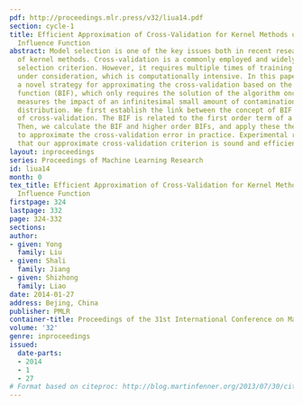 ```yaml
---
pdf: http://proceedings.mlr.press/v32/liua14.pdf
section: cycle-1
title: Efficient Approximation of Cross-Validation for Kernel Methods using Bouligand
  Influence Function
abstract: Model selection is one of the key issues both in recent research and application
  of kernel methods. Cross-validation is a commonly employed and widely accepted model
  selection criterion. However, it requires multiple times of training the algorithm
  under consideration, which is computationally intensive. In this paper, we present
  a novel strategy for approximating the cross-validation based on the Bouligand influence
  function (BIF), which only requires the solution of the algorithm once. The BIF
  measures the impact of an infinitesimal small amount of contamination of the original
  distribution. We first establish the link between the concept of BIF and the concept
  of cross-validation. The BIF is related to the first order term of a Taylor expansion.
  Then, we calculate the BIF and higher order BIFs, and apply these theoretical results
  to approximate the cross-validation error in practice. Experimental results demonstrate
  that our approximate cross-validation criterion is sound and efficient.
layout: inproceedings
series: Proceedings of Machine Learning Research
id: liua14
month: 0
tex_title: Efficient Approximation of Cross-Validation for Kernel Methods using Bouligand
  Influence Function
firstpage: 324
lastpage: 332
page: 324-332
sections: 
author:
- given: Yong
  family: Liu
- given: Shali
  family: Jiang
- given: Shizhong
  family: Liao
date: 2014-01-27
address: Bejing, China
publisher: PMLR
container-title: Proceedings of the 31st International Conference on Machine Learning
volume: '32'
genre: inproceedings
issued:
  date-parts:
  - 2014
  - 1
  - 27
# Format based on citeproc: http://blog.martinfenner.org/2013/07/30/citeproc-yaml-for-bibliographies/
---
```

